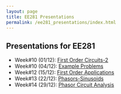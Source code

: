 ```yaml
---
layout: page
title: EE281 Presentations
permalink: /ee281_presentations/index.html
---
```


## Presentations for EE281








- Week#10 (01/12): [First Order Circuits-2](/presentations/ee281_first_order2.html)
- Week#10 (04/12): [Example Problems](/presentations/ee281_exercises.html)
- Week#12 (15/12): [First Order Applications](/presentations/ee281_first_order_applications.html)
- Week#13 (22/12): [Phasors-Sinusoids](/presentations/ee281_sinusoids_phasors.html)
- Week#14 (29/12): [Phasor Circuit Analysis](/presentations/ee281_phasor_circuit_analysis.html)
